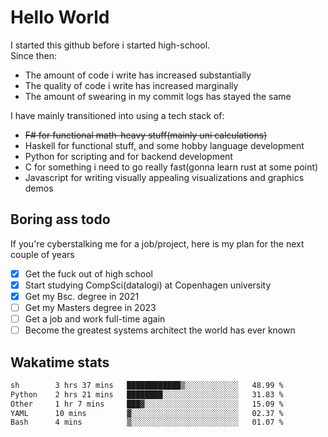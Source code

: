 # Hello World

I started this github before i started high-school.  
Since then:
- The amount of code i write has increased substantially
- The quality of code i write has increased marginally
- The amount of swearing in my commit logs has stayed the same

I have mainly transitioned into using a tech stack of:
- ~~F# for functional math-heavy stuff(mainly uni calculations)~~
- Haskell for functional stuff, and some hobby language development
- Python for scripting and for backend development
- C for something i need to go really fast(gonna learn rust at some point)
- Javascript for writing visually appealing visualizations and graphics demos

## Boring ass todo
If you're cyberstalking me for a job/project, here is my plan for the next couple of years
- [x] Get the fuck out of high school
- [x] Start studying CompSci(datalogi) at Copenhagen university
- [x] Get my Bsc. degree in 2021
- [ ] Get my Masters degree in 2023
- [ ] Get a job and work full-time again
- [ ] Become the greatest systems architect the world has ever known

## Wakatime stats
<!--START_SECTION:waka-->

```txt
sh        3 hrs 37 mins   ████████████▒░░░░░░░░░░░░   48.99 %
Python    2 hrs 21 mins   ████████░░░░░░░░░░░░░░░░░   31.83 %
Other     1 hr 7 mins     ███▓░░░░░░░░░░░░░░░░░░░░░   15.09 %
YAML      10 mins         ▓░░░░░░░░░░░░░░░░░░░░░░░░   02.37 %
Bash      4 mins          ▒░░░░░░░░░░░░░░░░░░░░░░░░   01.07 %
```

<!--END_SECTION:waka-->
